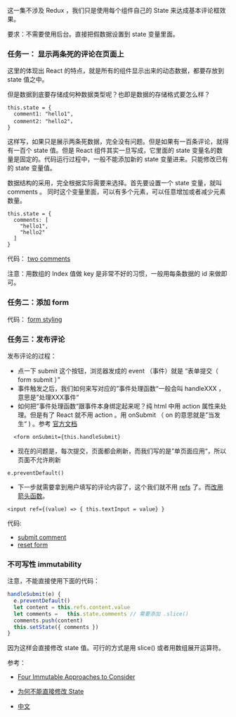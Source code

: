 这一集不涉及 Redux ，我们只是使用每个组件自己的 State 来达成基本评论框效果。

要求：不需要使用后台。直接把假数据设置到 state 变量里面。

### 任务一： 显示两条死的评论在页面上

这里的体现出 React 的特点，就是所有的组件显示出来的动态数据，都要存放到 state 值之中。

但是数据到底要存储成何种数据类型呢？也即是数据的存储格式要怎么样？

```
this.state = {
  comment1: "hello1",
  comment2: "hello2"，
}
```

这样写，如果只是展示两条死数据，完全没有问题。但是如果有一百条评论，就得有一百个 state 值。但是 React 组件其实一旦写成，它里面的 state 变量名的数量是固定的。代码运行过程中，一般不能添加新的 state 变量进来。只能修改已有的 state 变量值。

数据结构的采用，完全根据实际需要来选择。首先要设置一个 state 变量，就叫 comments 。
同时这个变量里面，可以有多个元素，可以任意增加或者减少元素数量。

```
this.state = {
  comments: [
    "hello1",
    "hello2"
  ]
}
```

代码： [two comments](https://github.com/happypeter/redux-hello/commits)

注意：用数组的 Index 值做 key 是非常不好的习惯，一般用每条数据的 id 来做即可。

### 任务二：添加 form

代码： [form styling](https://github.com/happypeter/redux-hello/commits)


### 任务三：发布评论

发布评论的过程：

- 点一下 submit 这个按钮，浏览器发成的 event （事件）就是 “表单提交（ form submit ）”
- 事件触发之后，我们如何来写对应的”事件处理函数“一般会叫 handleXXX ，意思是”处理XXX事件“
- 如何把”事件处理函数“跟事件本身绑定起来呢？纯 html 中用 action 属性来处理。但是有了 React 就不用 action 。用 onSubmit （ on 的意思就是”当发生“ ) 。参考 [官方文档](https://facebook.github.io/react/docs/forms.html)

```
  <form onSubmit={this.handleSubmit}
```

- 现在的问题是，每次提交，页面都会刷新，而我们写的是”单页面应用“，所以页面不允许刷新

```
e.preventDefault()
```

- 下一步就需要拿到用户填写的评论内容了，这个我们就不用 [refs](https://facebook.github.io/react/docs/refs-and-the-dom.html) 了。而[改用箭头函数](https://zhenyong.github.io/react/docs/more-about-refs.html)。

```
<input ref={(value) => { this.textInput = value} }
```



代码:

- [submit comment](https://github.com/happypeter/redux-hello/commits)
- [reset form](https://github.com/happypeter/redux-hello/commits)

### 不可写性 immutability

注意，不能直接使用下面的代码：

```js
handleSubmit(e) {
  e.preventDefault()
  let content = this.refs.content.value
  let comments =   this.state.comments // 需要添加 .slice()
  comments.push(content)
  this.setState({ comments })
}
```

因为这样会直接修改 state 值。可行的方式是用 slice() 或者用数组展开运算符。


参考：

- [Four Immutable Approaches to Consider](https://medium.com/@housecor/handling-state-in-react-four-immutable-approaches-to-consider-d1f5c00249d5)
- [为何不能直接修改 State](https://facebook.github.io/react/tutorial/tutorial.html#why-immutability-is-important)

- [中文](https://beijiyang.github.io/react-tutorial-translation/chapter3/content2.html)
